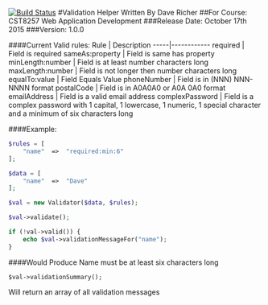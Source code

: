 [![Build Status](https://travis-ci.org/ir0ny1/validator.svg?branch=master)](https://travis-ci.org/ir0ny1/validator)
#Validation Helper Written By Dave Richer
##For Course: CST8257 Web Application Development
###Release Date: October 17th 2015
###Version: 1.0.0

####Current Valid rules:
Rule | Description
-----|------------
required | Field is required
sameAs:property | Field is same has property
minLength:number | Field is at least number characters long
maxLength:number | Field is not longer then number characters long
equalTo:value | Field Equals Value
phoneNumber | Field is in (NNN) NNN-NNNN format
postalCode | Field is in A0A0A0 or A0A 0A0 format
emailAddress | Field is a valid email address
complexPassword | Field is a complex password with 1 capital, 1 lowercase, 1 numeric, 1 special character and a minimum of six characters long

####Example:
```php
$rules = [
    "name"  =>  "required:min:6"
];

$data = [
    "name"  =>  "Dave"
];

$val = new Validator($data, $rules);

$val->validate();

if (!val->valid()) {
    echo $val->validationMessageFor("name");
}
```
####Would Produce
Name must be at least six characters long

```
$val->validationSummary();
```
Will return an array of all validation messages